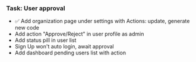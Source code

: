 ### Task: User approval

-   ✅ Add organization page under settings with Actions: update, generate new code
-   Add action "Approve/Reject" in user profile as admin
-   Add status pill in user list
-   Sign Up won't auto login, await approval
-   Add dashboard pending users list with action
